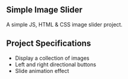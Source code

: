 ## Simple Image Slider

A simple JS, HTML & CSS image slider project.

## Project Specifications

- Display a collection of images
- Left and right directional buttons
- Slide animation effect